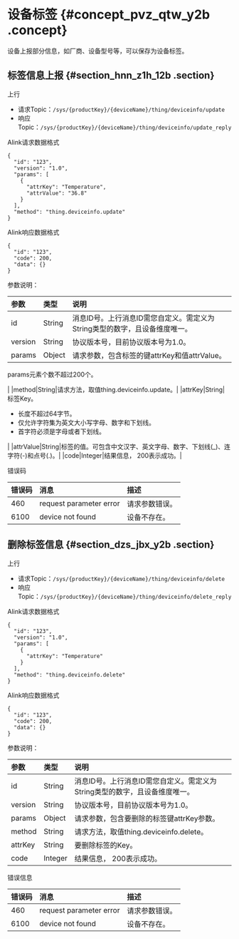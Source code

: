 # 设备标签 {#concept_pvz_qtw_y2b .concept}

设备上报部分信息，如厂商、设备型号等，可以保存为设备标签。

## 标签信息上报 {#section_hnn_z1h_12b .section}

上行

-   请求Topic：`/sys/{productKey}/{deviceName}/thing/deviceinfo/update`
-   响应Topic：`/sys/{productKey}/{deviceName}/thing/deviceinfo/update_reply`

Alink请求数据格式

``` {#codeblock_mnr_bz3_w8o}
{
  "id": "123",
  "version": "1.0",
  "params": [
    {
      "attrKey": "Temperature",
      "attrValue": "36.8"
    }
  ],
  "method": "thing.deviceinfo.update"
}
```

Alink响应数据格式

``` {#codeblock_cyg_qdh_ezf}
{
  "id": "123",
  "code": 200,
  "data": {}
}
```

参数说明：

|参数|类型|说明|
|:-|:-|:-|
|id|String|消息ID号。上行消息ID需您自定义。需定义为String类型的数字，且设备维度唯一。|
|version|String|协议版本号，目前协议版本号为1.0。|
|params|Object| 请求参数，包含标签的键attrKey和值attrValue。

 params元素个数不超过200个。

 |
|method|String|请求方法，取值thing.deviceinfo.update。|
|attrKey|String| 标签Key。

 -   长度不超过64字节。
-   仅允许字符集为英文大小写字母、数字和下划线。
-   首字符必须是字母或者下划线。

 |
|attrValue|String|标签的值。可包含中文汉字、英文字母、数字、下划线\(\_\)、连字符\(-\)和点号\(.\)。|
|code|Integer|结果信息， 200表示成功。|

错误码

|错误码|消息|描述|
|:--|:-|:-|
|460|request parameter error|请求参数错误。|
|6100|device not found|设备不存在。|

## 删除标签信息 {#section_dzs_jbx_y2b .section}

上行

-   请求Topic：`/sys/{productKey}/{deviceName}/thing/deviceinfo/delete`
-   响应Topic：`/sys/{productKey}/{deviceName}/thing/deviceinfo/delete_reply`

Alink请求数据格式

``` {#codeblock_x8c_mag_yqh}
{
  "id": "123",
  "version": "1.0",
  "params": [
    {
      "attrKey": "Temperature"
    }
  ],
  "method": "thing.deviceinfo.delete"
}
```

Alink响应数据格式

``` {#codeblock_pmr_bia_ldb}
{
  "id": "123",
  "code": 200,
  "data": {}
}
```

参数说明：

|参数|类型|说明|
|:-|:-|:-|
|id|String|消息ID号。上行消息ID需您自定义。需定义为String类型的数字，且设备维度唯一。|
|version|String|协议版本号，目前协议版本号为1.0。|
|params|Object|请求参数，包含要删除的标签键attrKey参数。|
|method|String|请求方法，取值thing.deviceinfo.delete。|
|attrKey|String|要删除标签的Key。|
|code|Integer|结果信息， 200表示成功。|

错误信息

|错误码|消息|描述|
|:--|:-|:-|
|460|request parameter error|请求参数错误。|
|6100|device not found|设备不存在。|

